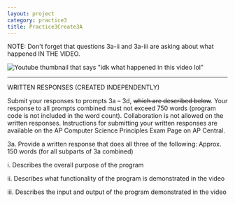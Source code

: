 ```yaml
---
layout: project
category: practice3
title: Practice3Create3A
---
```


NOTE: Don't forget that questions 3a-ii and 3a-iii are asking about what happened IN THE VIDEO.

![Youtube thumbnail that says "idk what happened in this video lol"](/apcsp\practice3\whathappened.jpg)

<hr>

WRITTEN RESPONSES (CREATED INDEPENDENTLY)

Submit your responses to prompts 3a – 3d, <strike>which are described below</strike>. Your response to all prompts combined must not exceed 750 words (program code is not included in the word count). Collaboration is not allowed on the written responses. Instructions for submitting your written responses are available on the AP Computer Science Principles Exam Page on AP Central.



3a. Provide a written response that does all three of the following: Approx. 150 words (for all subparts of 3a combined)

i. Describes the overall purpose of the program

ii. Describes what functionality of the program is demonstrated in the video

iii. Describes the input and output of the program demonstrated in the video
